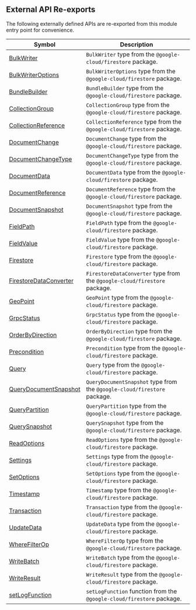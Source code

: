 ## External API Re-exports

The following externally defined APIs are re-exported from this module entry point for convenience.

|  Symbol | Description |
|  --- | --- |
|  [BulkWriter](https://googleapis.dev/nodejs/firestore/latest/BulkWriter.html) | `BulkWriter` type from the `@google-cloud/firestore` package. |
|  [BulkWriterOptions](https://googleapis.dev/nodejs/firestore/latest/global.html#BulkWriterOptions) | `BulkWriterOptions` type from the `@google-cloud/firestore` package. |
|  [BundleBuilder](https://googleapis.dev/nodejs/firestore/latest/BundleBuilder.html) | `BundleBuilder` type from the `@google-cloud/firestore` package. |
|  [CollectionGroup](https://googleapis.dev/nodejs/firestore/latest/CollectionGroup.html) | `CollectionGroup` type from the `@google-cloud/firestore` package. |
|  [CollectionReference](https://googleapis.dev/nodejs/firestore/latest/CollectionReference.html) | `CollectionReference` type from the `@google-cloud/firestore` package. |
|  [DocumentChange](https://googleapis.dev/nodejs/firestore/latest/DocumentChange.html) | `DocumentChange` type from the `@google-cloud/firestore` package. |
|  [DocumentChangeType](https://googleapis.dev/nodejs/firestore/latest/DocumentChangeType.html) | `DocumentChangeType` type from the `@google-cloud/firestore` package. |
|  [DocumentData](https://googleapis.dev/nodejs/firestore/latest/global.html#DocumentData) | `DocumentData` type from the `@google-cloud/firestore` package. |
|  [DocumentReference](https://googleapis.dev/nodejs/firestore/latest/DocumentReference.html) | `DocumentReference` type from the `@google-cloud/firestore` package. |
|  [DocumentSnapshot](https://googleapis.dev/nodejs/firestore/latest/DocumentSnapshot.html) | `DocumentSnapshot` type from the `@google-cloud/firestore` package. |
|  [FieldPath](https://googleapis.dev/nodejs/firestore/latest/FieldPath.html) | `FieldPath` type from the `@google-cloud/firestore` package. |
|  [FieldValue](https://googleapis.dev/nodejs/firestore/latest/FieldValue.html) | `FieldValue` type from the `@google-cloud/firestore` package. |
|  [Firestore](https://googleapis.dev/nodejs/firestore/latest/Firestore.html) | `Firestore` type from the `@google-cloud/firestore` package.  |
|  [FirestoreDataConverter](https://googleapis.dev/nodejs/firestore/latest/global.html#FirestoreDataConverter) | `FirestoreDataConverter` type from the `@google-cloud/firestore` package. |
|  [GeoPoint](https://googleapis.dev/nodejs/firestore/latest/GeoPoint.html) | `GeoPoint` type from the `@google-cloud/firestore` package. |
|  [GrpcStatus](https://googleapis.dev/nodejs/firestore/latest/global.html#GrpcStatus) | `GrpcStatus` type from the `@google-cloud/firestore` package. |
|  [OrderByDirection](https://googleapis.dev/nodejs/firestore/latest/global.html#OrderByDirection) | `OrderByDirection` type from the `@google-cloud/firestore` package. |
|  [Precondition](https://googleapis.dev/nodejs/firestore/latest/global.html#Precondition) | `Precondition` type from the `@google-cloud/firestore` package. |
|  [Query](https://googleapis.dev/nodejs/firestore/latest/Query.html) | `Query` type from the `@google-cloud/firestore` package. |
|  [QueryDocumentSnapshot](https://googleapis.dev/nodejs/firestore/latest/QueryDocumentSnapshot.html) | `QueryDocumentSnapshot` type from the `@google-cloud/firestore` package. |
|  [QueryPartition](https://googleapis.dev/nodejs/firestore/latest/QueryPartition.html) | `QueryPartition` type from the `@google-cloud/firestore` package. |
|  [QuerySnapshot](https://googleapis.dev/nodejs/firestore/latest/QuerySnapshot.html) | `QuerySnapshot` type from the `@google-cloud/firestore` package. |
|  [ReadOptions](https://googleapis.dev/nodejs/firestore/latest/ReadOptions.html) | `ReadOptions` type from the `@google-cloud/firestore` package. |
|  [Settings](https://googleapis.dev/nodejs/firestore/latest/Settings.html) | `Settings` type from the `@google-cloud/firestore` package. |
|  [SetOptions](https://googleapis.dev/nodejs/firestore/latest/SetOptions.html) | `SetOptions` type from the `@google-cloud/firestore` package. |
|  [Timestamp](https://googleapis.dev/nodejs/firestore/latest/Timestamp.html) | `Timestamp` type from the `@google-cloud/firestore` package. |
|  [Transaction](https://googleapis.dev/nodejs/firestore/latest/Transaction.html) | `Transaction` type from the `@google-cloud/firestore` package. |
|  [UpdateData](https://googleapis.dev/nodejs/firestore/latest/UpdateData.html) | `UpdateData` type from the `@google-cloud/firestore` package. |
|  [WhereFilterOp](https://googleapis.dev/nodejs/firestore/latest/WhereFilterOp.html) | `WhereFilterOp` type from the `@google-cloud/firestore` package. |
|  [WriteBatch](https://googleapis.dev/nodejs/firestore/latest/WriteBatch.html) | `WriteBatch` type from the `@google-cloud/firestore` package. |
|  [WriteResult](https://googleapis.dev/nodejs/firestore/latest/WriteResult.html) | `WriteResult` type from the `@google-cloud/firestore` package. |
|  [setLogFunction](https://googleapis.dev/nodejs/firestore/latest/global.html#setLogFunction) | `setLogFunction` function from the `@google-cloud/firestore` package. |
